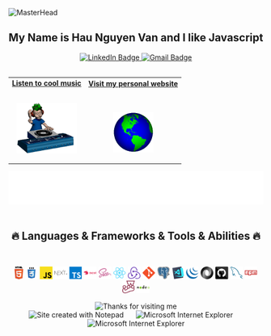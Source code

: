 ![MasterHead](https://static01.bbi.io/2Wt9Tk.gif)

<div id="header" align="center">
  <h2> My Name is Hau Nguyen Van and I like Javascript</h2>
  <div id="badges">
    
  <a href="https://www.linkedin.com/in/hau-nv-a72b38208">
      <img src="https://img.shields.io/badge/LinkedIn-blue?style=for-the-badge&logo=linkedin&logoColor=white" alt="LinkedIn Badge"/>
    </a>
    <a href="mailto:nguyenvanhauit1997@gmail.com">
      <img src="https://img.shields.io/badge/Gmail-red?style=for-the-badge&logo=gmail&logoColor=white" alt="Gmail Badge"/>
    </a>
  </div>
</div>
<br />

<!-- Social -->
<table width="100%" align="center">
<tr>



<td align="center">
<a href="/">
<strong>Listen to cool music</strong>
<br />
<br />


<p>
<img height="100" alt="Music" src="images/music.gif"> 
</a>
</p>

</td>

<td align="center">
<a href="https://haunv3.github.io/profile-cv/">
<strong>Visit my personal website </strong>
<br />
<br />
<br />

<p>

<img alt="Globe" height="80" src="images/globe.gif">
</a>
</p>

</td>
</tr>
</table>

<div align="center">
<a href="/"><img src="images/guestbook.svg"></a> 
</div>

<br />
<h2 align="center">🔥 Languages & Frameworks & Tools & Abilities 🔥</h2>
<br />
<p align="center">
  <code><img title="HTML5" height="25" src="images/html5.svg"></code>
  <code><img title="CSS" height="25" src="images/css.svg"></code>
  <code><img title="Javascript" height="25" src="images/javascript.svg"></code>
  <code><img title="Nextjs" height="25" src="https://github.com/devicons/devicon/blob/master/icons/nextjs/nextjs-original-wordmark.svg"></code>
  <code><img title="Typescript" height="25" src="https://github.com/devicons/devicon/blob/master/icons/typescript/typescript-plain.svg"></code>
  <code><img title="NestJS" height="25" src="https://github.com/devicons/devicon/blob/master/icons/nestjs/nestjs-plain-wordmark.svg"></code>
  <code><img title="SASS" height="25" src="images/sass.svg"></code>
  <code><img title="React" height="25" src="images/react-original.svg"></code>
  <code><img title="Redux" height="25" src="images/redux.svg"></code>
  <code><img title="Git" height="25" src="images/git-original.svg"></code>
  <code><img title="PostgreSQL" height="25" src="images/postgresql.svg"></code>
  <code><img title="Visual Studio Code" height="25" src="images/vscode.png"></code>
  <code><img title="JQuery" height="25" src="images/jquery-original.svg"></code>
  <code><img title="JSON" height="25" src="images/json.svg"></code>
  <code><img title="GitHub" height="25" src="images/github.svg"></code>
  <code><img title="MySQL" height="25" src="images/mysql.svg"></code>
  <code><img title="npm" height="25" src="images/npm.svg"></code>
  <code><img title="Jest" height="25" src="https://github.com/devicons/devicon/blob/master/icons/jest/jest-plain.svg"></code>
  <code><img title="NodeJS" height="25" src="https://github.com/devicons/devicon/blob/master/icons/nodejs/nodejs-original-wordmark.svg"></code>
</p>

<!-- Footer -->

<div align="center">

<img height="120" alt="Thanks for visiting me" width="100%" src="https://raw.githubusercontent.com/BrunnerLivio/brunnerlivio/master/images/marquee.svg" />
<br />


<!-- ![Visitor Count](https://profile-counter.glitch.me/brunnerlivio/count.svg) -->

<img src="https://raw.githubusercontent.com/BrunnerLivio/brunnerlivio/master/images/notepad.gif" alt="Site created with Notepad" height="30" />
<!-- "margin-right: whatever;" -->
<span>&nbsp;&nbsp;&nbsp;&nbsp;</span>  
<img src="https://raw.githubusercontent.com/BrunnerLivio/brunnerlivio/master/images/ie_logo.gif" alt="Microsoft Internet Explorer" />
<span>&nbsp;&nbsp;&nbsp;&nbsp;</span>  
<img src="https://raw.githubusercontent.com/BrunnerLivio/brunnerlivio/master/images/noframes.gif" alt="Microsoft Internet Explorer" />

</div>
